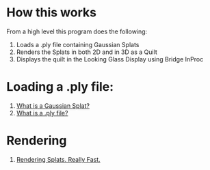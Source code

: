 # How this works

From a high level this program does the following:

1. Loads a .ply file containing Gaussian Splats
2. Renders the Splats in both 2D and in 3D as a Quilt
3. Displays the quilt in the Looking Glass Display using Bridge InProc

# Loading a .ply file:
1. [What is a Gaussian Splat?](1_Loading/GaussianSplat.md)
2. [What is a .ply file?](1_Loading/PlyLoading.md)

# Rendering
1. [Rendering Splats. Really Fast.](2_Rendering/2DRendering.md)